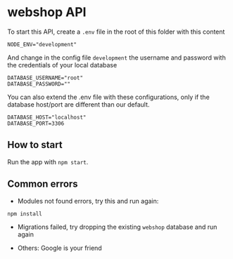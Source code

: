 # webshop API

To start this API, create a `.env` file in the root of this folder with this content

```
NODE_ENV="development"
```

And change in the config file `development` the username and password with the credentials of your local database

```
DATABASE_USERNAME="root"
DATABASE_PASSWORD=""
```

You can also extend the .env file with these configurations, only if the database host/port are different than our default.

```
DATABASE_HOST="localhost"
DATABASE_PORT=3306
```

## How to start

Run the app with `npm start`.

## Common errors

- Modules not found errors, try this and run again:

```
npm install
```

- Migrations failed, try dropping the existing `webshop` database and run again

- Others: Google is your friend

